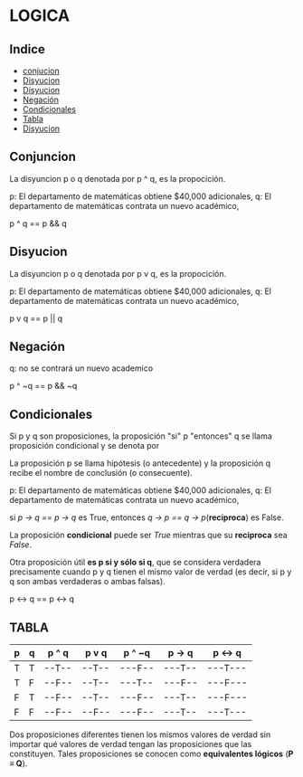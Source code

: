 # LOGICA

## Indice

* [conjucion](#conjuncion)
* [Disyucion](#disyucion)
* [Disyucion](#disyucion)
* [Negación](#negación)
* [Condicionales](#condicionales)
* [Tabla](#tabla)
* [Disyucion](#disyucion)

## Conjuncion

La disyuncion p o q denotada por p ^ q, es la propocición.

p: El departamento de matemáticas obtiene $40,000 adicionales,
q: El departamento de matemáticas contrata un nuevo académico,

p ^ q == p && q

## Disyucion

La disyuncion p o q denotada por p v q, es la propocición.

p: El departamento de matemáticas obtiene $40,000 adicionales,
q: El departamento de matemáticas contrata un nuevo académico,

p v q == p || q

## Negación

q: no se contrará un nuevo academico

p ^ ~q == p && ~q

## Condicionales

Si p y q son proposiciones, la proposición "si" p "entonces" q se llama proposición condicional y se denota por

La proposición p se llama hipótesis (o antecedente) y la proposición q recibe el nombre de
conclusión (o consecuente).

p: El departamento de matemáticas obtiene $40,000 adicionales,
q: El departamento de matemáticas contrata un nuevo académico,

si *p → q == p -> q* es True, entonces *q → p == q -> p*(**reciproca**) es False.

La proposición **condicional** puede ser *True* mientras que su **reciproca** sea *False*.

Otra proposición útil **es p si y sólo si q**, que se considera verdadera precisamente cuando p y q tienen el mismo valor de verdad (es decir, si p y q son ambas verdaderas o ambas falsas).

p ↔ q == p <-> q

## TABLA

|p|q|p ^ q|p v q|p ^ ~q|p -> q|p <-> q|
|-|-|-----|-----|------|------|-------|
|T|T|--T--|--T--|---F--|---T--|---T---|
|T|F|--F--|--T--|---T--|---F--|---F---|
|F|T|--F--|--T--|---F--|---T--|---F---|
|F|F|--F--|--F--|---F--|---T--|---T---|

Dos proposiciones diferentes tienen los mismos valores de verdad sin importar qué valores de verdad tengan las proposiciones que las constituyen. Tales proposiciones se conocen como **equivalentes lógicos** (**P ≡ Q**).
